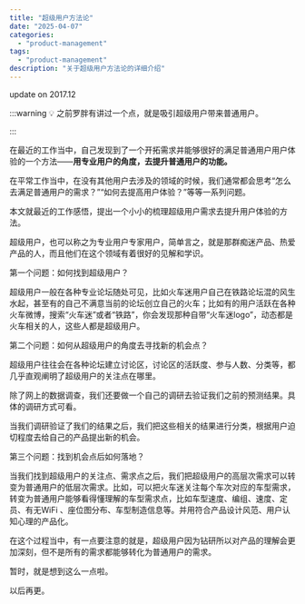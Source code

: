 ```yaml
---
title: "超级用户方法论"
date: "2025-04-07"
categories: 
  - "product-management"
tags:
  - "product-management"
description: "关于超级用户方法论的详细介绍"
---
```


update on 2017.12

:::warning
💡 之前罗胖有讲过一个点，就是吸引超级用户带来普通用户。

:::



在最近的工作当中，自己发现到了一个开拓需求并能够很好的满足普通用户用户体验的一个方法——**用专业用户的角度，去提升普通用户的功能。**

在平常工作当中，在没有其他用户去涉及的领域的时候，我们通常都会思考“怎么去满足普通用户的需求？”“如何去提高用户体验？”等等一系列问题。

本文就最近的工作感悟，提出一个小小的梳理超级用户需求去提升用户体验的方法。



超级用户，也可以称之为专业用户专家用户，简单言之，就是那群痴迷产品、热爱产品的人，而且他们在这个领域有着很好的见解和学识。



第一个问题：如何找到超级用户？

超级用户一般在各种专业论坛随处可见，比如火车迷用户自己在铁路论坛混的风生水起，甚至有的自己不满意当前的论坛创立自己的火车；比如有的用户活跃在各种火车微博，搜索“火车迷”或者“铁路”，你会发现那种自带“火车迷logo”，动态都是火车相关的人，这些人都是超级用户。



第二个问题：如何从超级用户的角度去寻找新的机会点？

超级用户往往会在各种论坛建立讨论区，讨论区的活跃度、参与人数、分类等，都几乎直观阐明了超级用户的关注点在哪里。

除了网上的数据调查，我们还要做一个自己的调研去验证我们之前的预测结果。具体的调研方式可看。

当我们调研验证了我们的结果之后，我们把这些相关的结果进行分类，根据用户迫切程度去给自己的产品提出新的机会。



第三个问题：找到机会点后如何落地？

当我们找到超级用户的关注点、需求点之后，我们把超级用户的高层次需求可以转变为普通用户的低层次需求。比如，可以把火车迷关注每个车次对应的车型需求，转变为普通用户能够看得懂理解的车型需求点，比如车型速度、编组、速度、定员、有无WiFi 、座位图分布、车型制造信息等。并用符合产品设计风范、用户认知心理的产品化。

在这个过程当中，有一点要注意的就是，超级用户因为钻研所以对产品的理解会更加深刻，但不是所有的需求都能够转化为普通用户的需求。

暂时，就是想到这么一点啦。

以后再更。

